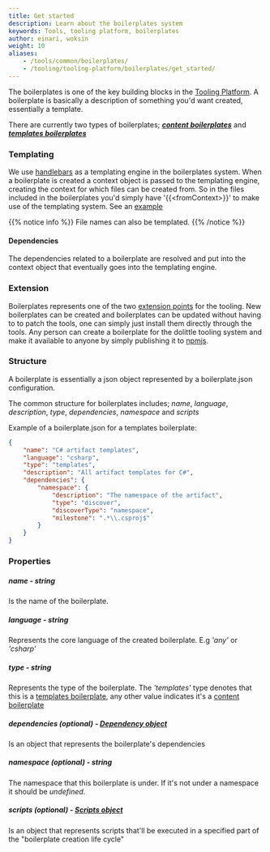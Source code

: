 ```yaml
---
title: Get started
description: Learn about the boilerplates system
keywords: Tools, tooling platform, boilerplates
author: einari, woksin
weight: 10
aliases:
    - /tools/common/boilerplates/
    - /tooling/tooling-platform/boilerplates/get_started/
---
```


The boilerplates is one of the key building blocks in the [Tooling Platform](../). A boilerplate is basically a description of something you'd want created, essentially a template.

There are currently two types of boilerplates; [***content boilerplates***](./content_boilerplates) and [***templates boilerplates***](./templates_boilerplates)

### Templating
We use [handlebars](https://handlebarsjs.com/) as a templating engine in the boilerplates system. When a boilerplate is created a context object is passed to the templating engine, creating the context for which files can be created from.
So in the files included in the boilerplates you'd simply have '{{\<fromContext\>}}' to make use of the templating system. See an [example](https://github.com/dolittle-runtime/DotNET.SDK/tree/master/Boilerplates/Artifacts/Templates/CommandHandler)

{{% notice info %}}
File names can also be templated.
{{% /notice %}}

#### Dependencies
The dependencies related to a boilerplate are resolved and put into the context object that eventually goes into the templating engine.

### Extension
Boilerplates represents one of the two [extension points](./package) for the tooling. New boilerplates can be created and boilerplates can be updated without having to to patch the tools, one can simply just install them directly through the tools. 
Any person can create a boilerplate for the dolittle tooling system and make it available to anyone by simply publishing it to [npmjs](https://www.npmjs.com).

### Structure
A boilerplate is essentially a json object represented by a boilerplate.json configuration.

The common structure for boilerplates includes; *name*, *language*, *description*, *type*, *dependencies*, *namespace* and *scripts* 

Example of a boilerplate.json for a templates boilerplate:
```json
{
    "name": "C# artifact templates",
    "language": "csharp",
    "type": "templates",
    "description": "All artifact templates for C#",
    "dependencies": {
        "namespace": {
            "description": "The namespace of the artifact",
            "type": "discover",
            "discoverType": "namespace",
            "milestone": ".*\\.csproj$" 
        }
    }
}
```

### Properties

##### name - string
Is the name of the boilerplate.

##### language - string 
Represents the core language of the created boilerplate. E.g *'any'* or *'csharp'* 

##### type - string 
Represents the type of the boilerplate. The *'templates'* type denotes that this is a [templates boilerplate](./templates_boilerplates), any other value indicates it's a [content boilerplate](./content_boilerplates)

##### dependencies (optional) - [Dependency object](../dependencies) 
Is an object that represents the boilerplate's dependencies

##### namespace (optional) - string
The namespace that this boilerplate is under. If it's not under a namespace it should be *undefined*.

##### scripts (optional) - [Scripts object](./scripts)
Is an object that represents scripts that'll be executed in a specified part of the "boilerplate creation life cycle" 
